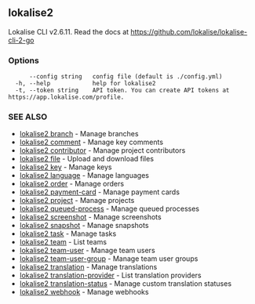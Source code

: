 ## lokalise2

Lokalise CLI v2.6.11. Read the docs at https://github.com/lokalise/lokalise-cli-2-go

### Options

```
      --config string   config file (default is ./config.yml)
  -h, --help            help for lokalise2
  -t, --token string    API token. You can create API tokens at https://app.lokalise.com/profile.
```

### SEE ALSO

* [lokalise2 branch](lokalise2_branch.md)	 - Manage branches
* [lokalise2 comment](lokalise2_comment.md)	 - Manage key comments
* [lokalise2 contributor](lokalise2_contributor.md)	 - Manage project contributors
* [lokalise2 file](lokalise2_file.md)	 - Upload and download files
* [lokalise2 key](lokalise2_key.md)	 - Manage keys
* [lokalise2 language](lokalise2_language.md)	 - Manage languages
* [lokalise2 order](lokalise2_order.md)	 - Manage orders
* [lokalise2 payment-card](lokalise2_payment-card.md)	 - Manage payment cards
* [lokalise2 project](lokalise2_project.md)	 - Manage projects
* [lokalise2 queued-process](lokalise2_queued-process.md)	 - Manage queued processes
* [lokalise2 screenshot](lokalise2_screenshot.md)	 - Manage screenshots
* [lokalise2 snapshot](lokalise2_snapshot.md)	 - Manage snapshots
* [lokalise2 task](lokalise2_task.md)	 - Manage tasks
* [lokalise2 team](lokalise2_team.md)	 - List teams
* [lokalise2 team-user](lokalise2_team-user.md)	 - Manage team users
* [lokalise2 team-user-group](lokalise2_team-user-group.md)	 - Manage team user groups
* [lokalise2 translation](lokalise2_translation.md)	 - Manage translations
* [lokalise2 translation-provider](lokalise2_translation-provider.md)	 - List translation providers
* [lokalise2 translation-status](lokalise2_translation-status.md)	 - Manage custom translation statuses
* [lokalise2 webhook](lokalise2_webhook.md)	 - Manage webhooks

